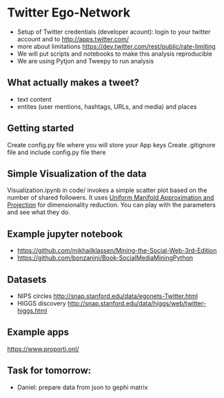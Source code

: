 # Twitter Ego-Network

* Setup  of Twitter credentials (developer acount): login to your twitter account and  to http://apps.twitter.com/
* more about limitations https://dev.twitter.com/rest/public/rate-limiting
* We will put scripts and notebooks to make this analysis reproducible
* We are using Pytjon and Tweepy to run analysis
## What actually makes a tweet?
* text content
* entites (user mentions, hashtags, URLs, and media) and places

## Getting started

Create config.py file where you will store your App keys
Create .gitignore file and include config.py file there

## Simple Visualization of the data

Visualization.ipynb in code/ invokes a simple scatter plot based on the number of shared followers.
It uses [Uniform Manifold Approximation and Projection](https://github.com/lmcinnes/umap) for dimensionality reduction.
You can play with the parameters and see what they do.

## Example jupyter notebook

* https://github.com/mikhailklassen/Mining-the-Social-Web-3rd-Edition
* https://github.com/bonzanini/Book-SocialMediaMiningPython

## Datasets
* NIPS circles http://snap.stanford.edu/data/egonets-Twitter.html
* HIGGS discovery http://snap.stanford.edu/data/higgs/web/twitter-higgs.html


## Example apps
https://www.proporti.onl/


## Task for tomorrow:
*  Daniel: prepare data from json to  gephi matrix

